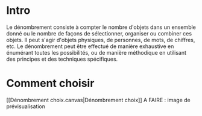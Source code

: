# Intro
Le dénombrement consiste à compter le nombre d'objets dans un ensemble donné ou le nombre de façons de sélectionner, organiser ou combiner ces objets. Il peut s'agir d'objets physiques, de personnes, de mots, de chiffres, etc. Le dénombrement peut être effectué de manière exhaustive en énumérant toutes les possibilités, ou de manière méthodique en utilisant des principes et des techniques spécifiques.
# Comment choisir
[[Dénombrement choix.canvas|Dénombrement choix]]
A FAIRE : image de prévisualisation
